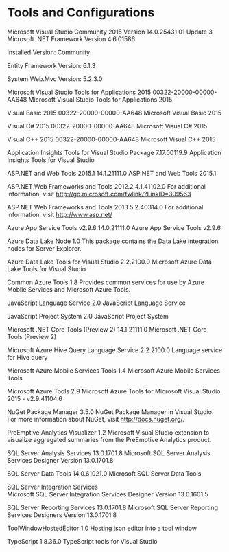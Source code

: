 # Tools and Configurations #

Microsoft Visual Studio Community 2015
Version 14.0.25431.01 Update 3
Microsoft .NET Framework
Version 4.6.01586

Installed Version: Community

Entity Framework
Version: 6.1.3

System.Web.Mvc
Version: 5.2.3.0

Microsoft Visual Studio Tools for Applications 2015   00322-20000-00000-AA648
Microsoft Visual Studio Tools for Applications 2015

Visual Basic 2015   00322-20000-00000-AA648
Microsoft Visual Basic 2015

Visual C# 2015   00322-20000-00000-AA648
Microsoft Visual C# 2015

Visual C++ 2015   00322-20000-00000-AA648
Microsoft Visual C++ 2015

Application Insights Tools for Visual Studio Package   7.17.00119.9
Application Insights Tools for Visual Studio

ASP.NET and Web Tools 2015.1   14.1.21111.0
ASP.NET and Web Tools 2015.1

ASP.NET Web Frameworks and Tools 2012.2   4.1.41102.0
For additional information, visit http://go.microsoft.com/fwlink/?LinkID=309563

ASP.NET Web Frameworks and Tools 2013   5.2.40314.0
For additional information, visit http://www.asp.net/

Azure App Service Tools v2.9.6   14.0.21111.0
Azure App Service Tools v2.9.6

Azure Data Lake Node   1.0
This package contains the Data Lake integration nodes for Server Explorer.

Azure Data Lake Tools for Visual Studio   2.2.2100.0
Microsoft Azure Data Lake Tools for Visual Studio

Common Azure Tools   1.8
Provides common services for use by Azure Mobile Services and Microsoft Azure Tools.

JavaScript Language Service   2.0
JavaScript Language Service

JavaScript Project System   2.0
JavaScript Project System

Microsoft .NET Core Tools (Preview 2)   14.1.21111.0
Microsoft .NET Core Tools (Preview 2)

Microsoft Azure Hive Query Language Service   2.2.2100.0
Language service for Hive query

Microsoft Azure Mobile Services Tools   1.4
Microsoft Azure Mobile Services Tools

Microsoft Azure Tools   2.9
Microsoft Azure Tools for Microsoft Visual Studio 2015 - v2.9.41104.6

NuGet Package Manager   3.5.0
NuGet Package Manager in Visual Studio. For more information about NuGet, visit http://docs.nuget.org/.

PreEmptive Analytics Visualizer   1.2
Microsoft Visual Studio extension to visualize aggregated summaries from the PreEmptive Analytics product.

SQL Server Analysis Services   13.0.1701.8
Microsoft SQL Server Analysis Services Designer 
Version 13.0.1701.8

SQL Server Data Tools   14.0.61021.0
Microsoft SQL Server Data Tools

SQL Server Integration Services   
Microsoft SQL Server Integration Services Designer
Version 13.0.1601.5

SQL Server Reporting Services   13.0.1701.8
Microsoft SQL Server Reporting Services Designers 
Version 13.0.1701.8

ToolWindowHostedEditor   1.0
Hosting json editor into a tool window

TypeScript   1.8.36.0
TypeScript tools for Visual Studio